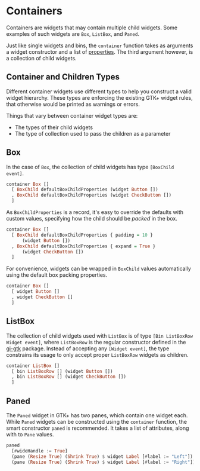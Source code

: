 # Containers

Containers are widgets that may contain multiple child widgets. Some
examples of such widgets are `Box`, `ListBox`, and `Paned`.

Just like single widgets and bins, the `container` function takes as
arguments a widget constructor and a list of
[properties](../properties.md). The third argument however, is a
collection of child widgets.

## Container and Children Types

Different container widgets use different types to help you construct
a valid widget hierarchy. These types are enforcing the existing GTK+
widget rules, that otherwise would be printed as warnings or errors.

Things that vary between container widget types are:

* The types of their child widgets
* The type of collection used to pass the children as a parameter

## Box

In the case of `Box`, the collection of child widgets has type
`[BoxChild event]`.

``` haskell
container Box []
  [ BoxChild defaultBoxChildProperties (widget Button [])
  , BoxChild defaultBoxChildProperties (widget CheckButton [])
  ]
```

As `BoxChildProperties` is a record, it's easy to override the
defaults with custom values, specifying how the child should be
_packed_ in the box.

``` haskell
container Box []
  [ BoxChild defaultBoxChildProperties { padding = 10 }
      (widget Button [])
  , BoxChild defaultBoxChildProperties { expand = True }
      (widget CheckButton [])
  ]
```

For convenience, widgets can be wrapped in `BoxChild` values
automatically using the default box packing properties.

``` haskell
container Box []
  [ widget Button []
  , widget CheckButton []
  ]
```

## ListBox

The collection of child widgets used with `ListBox` is of type `[Bin
ListBoxRow Widget event]`, where `ListBoxRow` is the regular
constructor defined in the [gi-gtk][] package. Instead of accepting
any `[Widget event]`, the type constrains its usage to only accept
proper `ListBoxRow` widgets as children.

``` haskell
container ListBox []
  [ bin ListBoxRow [] (widget Button [])
  , bin ListBoxRow [] (widget CheckButton [])
  ]
```

## Paned

The `Paned` widget in GTK+ has two panes, which contain one widget
each. While `Paned` widgets can be constructed using the `container`
function, the smart constructor `paned` is recommended. It takes a
list of attributes, along with to `Pane` values.

``` haskell
paned
  [#wideHandle := True]
  (pane (Resize True) (Shrink True) $ widget Label [#label := "Left"])
  (pane (Resize True) (Shrink True) $ widget Label [#label := "Right"])
```

[gi-gtk]: https://hackage.haskell.org/package/gi-gtk
